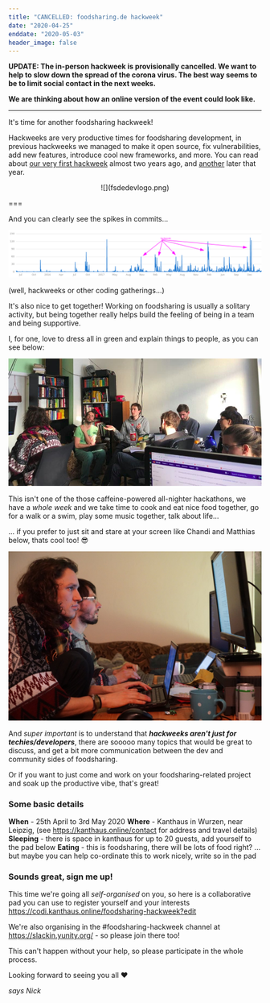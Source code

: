 ```yaml
---
title: "CANCELLED: foodsharing.de hackweek"
date: "2020-04-25"
enddate: "2020-05-03"
header_image: false
---
```


**UPDATE: The in-person hackweek is provisionally cancelled. We want to help to slow down the spread of the corona virus. The best way seems to be to limit social contact in the next weeks.**

**We are thinking about how an online version of the event could look like.**

---

It's time for another foodsharing hackweek!

Hackweeks are very productive times for foodsharing development, in previous hackweeks we managed to make it open source, fix vulnerabilities, add new features, introduce cool new frameworks, and more. You can read about [our very first hackweek](https://devblog.foodsharing.de/2018/03/06/february-hackweek.html) almost two years ago, and [another](https://devblog.foodsharing.de/2018/07/16/summer-hackweek.html) later that year.

<div markdown="1" style="text-align: center">
![](fsdedevlogo.png)
</div>

===

And you can clearly see the spikes in commits...

![](hackweekSpikes.png)

(well, hackweeks or other coding gatherings...)

It's also nice to get together! Working on foodsharing is usually a solitary activity, but being together really helps build the feeling of being in a team and being supportive.

I, for one, love to dress all in green and explain things to people, as you can see below:

![](nickExplains.jpg)

This isn't one of the those caffeine-powered all-nighter hackathons, we have a _whole week_ and we take time to cook and eat nice food together, go for a walk or a swim, play some music together, talk about life...

... if you prefer to just sit and stare at your screen like Chandi and Matthias below, thats cool too! :sunglasses:

![](chandiMatthiasCode.jpg)

And _super important_ is to understand that **_hackweeks aren't just for techies/developers_**, there are sooooo many topics that would be great to discuss, and get a bit more communication between the dev and community sides of foodsharing.

Or if you want to just come and work on your foodsharing-related project and soak up the productive vibe, that's great!

### Some basic details

**When** - 25th April to 3rd May 2020
**Where** - Kanthaus in Wurzen, near Leipzig, (see https://kanthaus.online/contact for address and travel details)
**Sleeping** - there is space in kanthaus for up to 20 guests, add yourself to the pad below
**Eating** - this is foodsharing, there will be lots of food right? ... but maybe you can help co-ordinate this to work nicely, write so in the pad

### Sounds great, sign me up!

This time we're going all _self-organised_ on you, so here is a collaborative pad you can use to register yourself and your interests https://codi.kanthaus.online/foodsharing-hackweek?edit

We're also organising in the #foodsharing-hackweek channel at https://slackin.yunity.org/ - so please join there too!

This can't happen without your help, so please participate in the whole process.

Looking forward to seeing you all :heart:

_says Nick_
